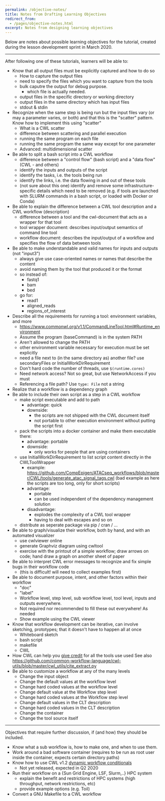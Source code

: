 ```yaml
---
permalink: /objective-notes/
title: Notes from Drafting Learning Objectives
redirect_from:
  - /pages/objective-notes.html
excerpt: Notes from designing learning objectives
---
```


Below are notes about possible learning objectives for the tutorial,
created during the lesson development sprint in March 2020.

-----------------------------------------

After following one of these tutorials, learners will be able to:

- Know that all output files must be explicitly captured and how to do so
    - How to capture the output files
    - need to specify the files which you want to capture from the tools
    - bulk caputre the output for debug purpose.
        - which file is actually needed.
    - output files in the specific directory or working directory
    - output files in the same directory which has input files
    - stdout & stdin
- Recognize when the same step is being run but the input files vary (or may a parameter varies, or both) and that this is the "scatter" pattern. Know how to implement this using "scatter"
    - What is a CWL scatter
    - difference between scattering and parallel execution
    - running the same program on each file
    - running the same program the same way except for one parameter
    - Advanced: multidimensional scatter
- Be able to split a bash script into a CWL workflow
    - difference between a "control flow" (bash script) and a "data flow" (CWL - and others)
    - identify the inputs and outputs of the script
    - identify the tasks, i.e. the tools being run
    - identify the links, i.e. the data flowing in and out of these tools
    - (not sure about this one) identify and remove some infrastructure-specific details which need to be removed (e.g. if tools are launched with SLURM commands in a bash script, or loaded with Docker or Conda)
- Be able to explain the difference between a CWL tool description and a CWL workflow (description)
    - difference between a tool and the cwl-document that acts as a wrapper for that tool
    - tool wrapper document: describes input/output semantics of command line tool
    - workflow document: describes the input/output of a workflow and specifies the flow of data between tools
- Be able to make understandable and valid names for inputs and outputs (not "input3")
    - always give use case-oriented names or names that describe the content
    - avoid naming them by the tool that produced it or the format
    - so instead of:
        - fastq1
        - bam
        - bed
    - go for:
        - read1
        - aligned_reads
        - regions_of_interest
- Describe all the requirements for running a tool: environment variables, and more
    - https://www.commonwl.org/v1.1/CommandLineTool.html#Runtime_environment
    - Assume the program (baseCommand) is in the system PATH
    - Aren't allowed to change the PATH
    - other environment variable necessary for execution must be set explicitly
    - need a file next to (in the same directory as) another file? use secondaryFiles or InitialWorkDirRequirement
    - Don't hard code the number of threads, use `$(runtime.cores)`
    - Need network access? Not so great, but use NetworkAccess if you must
    - Referencing a file path? Use `type: File` not a string
- Realize that a workflow is a dependency graph
- Be able to include their own script as a step in a CWL workflow
    - make script executable and add to path
        - advantage: quick
        - downside:
            - the scripts are not shipped with the CWL document itself
            - not portable to other execution environment without putting the script first
    - pack the scripts into a docker container and make them executable there:
        - advantage: portable
        - downside:
            - only works for people that are using containers
    - use InitialWorkDirRequirement to list script content directly in the CWLToolWrapper
        - example: https://github.com/CompEpigen/ATACseq_workflows/blob/master/CWL/tools/generate_atac_signal_tags.cwl (bad example as here the scripts are too long, only for short scripts)
        - advantage:
            - portable
            - can be used independent of the dependency management solution
        - disadvantage:
            - explodes the complexity of a CWL tool wrapper
            - having to deal with escapes and so on
    - distribute as seperate package via pip / cran / ...
- Be able to graph/visualize their workflow, both by hand, and with an automated visualizer
    - use cwlviewer online
    - generate Graphviz diagram using cwltool
    - exercise with the printout of a simple workflow; draw arrows on code; hand draw a graph on another sheet of paper
- Be able to interpret CWL error messages to recognize and fix simple bugs in their workflow code
    - (this is difficult! will need to collect examples first)
- Be able to document purpose, intent, and other factors within their workflow
    - "doc"
    - "label"
    - Workflow level, step level, sub workflow level, tool level, inputs and outputs everywhere.
    - Not required nor recommended to fill these out everywhere! As needed
    - Show example using the CWL viewer
- Know that workflow development can be iterative, can involve sketching, prototypes; that it doesn't have to happen all at once
    - Whiteboard sketch
    - bash script
    - makefile
    - CWL
- How CWL can help you [give credit](https://www.commonwl.org/v1.1/CommandLineTool.html#SoftwarePackage) for all the tools use used
See also https://github.com/common-workflow-language/cwl-utils/blob/master/cwl_utils/cite_extract.py
- Be able to customize a workflow at any of the many levels
    - Change the input object
    - Change the default values at the workflow level
    - Change hard coded values at the workflow level
    - Change default value at the Workflow step level
    - Change hard coded values at the Workflow step level
    - Change default values in the CLT description
    - Change hard coded values in the CLT description
    - Change the container
    - Change the tool source itself

---

Objectives that require further discussion, if (and how) they should be included.
- Know what a sub workflow is, how to make one, and when to use them.
- Work around a bad software container (requires to be run as root user inside the container, expects certain directory paths)
- Know how to use CWL v1.2 [dynamic workflow conditionals](https://www.commonwl.org/v1.2.0-dev2/Workflow.html#WorkflowStepInput)
    - Not yet released, expected in Q2 2020
- Run their workflow on a {Sun Grid Engine, LSF, Slurm,..} HPC system
    - explain the benefit and restrictions of HPC systems (high throughput, network restrictions, etc)
    - provide example options (e.g. Toil)
- Convert a GNU Makefile to a CWL workflow
